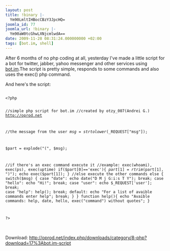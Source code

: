 ```yaml
---
layout: post
title: !binary |-
  Ym90LmltIHBocCBzY3JpcHQ=
joomla_id: 77
joomla_url: !binary |-
  Ym90aW0tcGhwLXNjcmlwdA==
date: 2009-11-28 08:31:24.000000000 +02:00
tags: [bot.im, shell]
---
```

<p>After 6 months of no php coding at all, yesterday I've made a little script for a bot for twitter, jabber, yahoo messenger and other services using <a href="http://bot.im" target="_blank">bot.im</a>.The script is pretty simple, responds to some commands and also uses the exec() php command.</p>
<p>And here's the script:</p>
<pre><code>
&lt;?php

//simple php script for bot.im
//created by otzy_007(Andrei G.) http://oprod.net


//the message from the user
$msg = strtolower($_REQUEST["msg"]);

$part = explode("(", $msg);

//if there's an exec command execute it
//example: exec(whoami), exec(ps), exec(uptime)
if($part[0]=='exec'){
$part[1]=rtrim($part[1], ")"); 
echo exec($part[1]);
}
//else execute the other commands
else
{
switch($msg)
{
  case "date":
        echo date("D M j G:i:s T Y");
  break;
  case "hello":
        echo "Hi!";
  break;
  case "user":
        echo $_REQUEST['user'];
  break;
  case "help":
        help();
  break;
  default:
        echo "For a list of avaible commands enter help";
  break;
}
}
function help(){
echo "Avaible commands: help, date, hello, exec(\"command\") without quotes";
}

?></code></pre>
</br>
Download: <a href="http://oprod.net/index.php/downloads/category/8-php?download=17%3Abot.im-script">http://oprod.net/index.php/downloads/category/8-php?download=17%3Abot.im-script</a>
